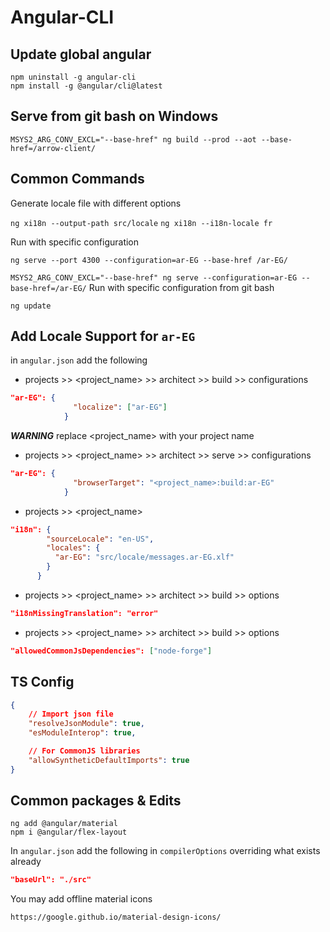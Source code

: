 # Angular-CLI

## Update global angular

`npm uninstall -g angular-cli`  
`npm install -g @angular/cli@latest`

## Serve from git bash on Windows

`MSYS2_ARG_CONV_EXCL="--base-href" ng build --prod --aot --base-href=/arrow-client/`

## Common Commands

Generate locale file with different options

`ng xi18n --output-path src/locale`
`ng xi18n --i18n-locale fr`

Run with specific configuration

`ng serve --port 4300 --configuration=ar-EG --base-href /ar-EG/`

`MSYS2_ARG_CONV_EXCL="--base-href" ng serve --configuration=ar-EG --base-href=/ar-EG/` Run with specific configuration from git bash

`ng update`

## Add Locale Support for `ar-EG`

in `angular.json` add the following

- projects >> <project_name> >> architect >> build >> configurations

```json
"ar-EG": {
              "localize": ["ar-EG"]
            }
```

***WARNING*** replace <project_name> with your project name

- projects >> <project_name> >> architect >> serve >> configurations

```json
"ar-EG": {
              "browserTarget": "<project_name>:build:ar-EG"
            }
```

- projects >> <project_name>

```json
"i18n": {
        "sourceLocale": "en-US",
        "locales": {
          "ar-EG": "src/locale/messages.ar-EG.xlf"
        }
      }
```

- projects >> <project_name> >> architect >> build >> options

```json
"i18nMissingTranslation": "error"
```

- projects >> <project_name> >> architect >> build >> options

```json
"allowedCommonJsDependencies": ["node-forge"]
```

## TS Config

```json
{
    // Import json file
    "resolveJsonModule": true,
    "esModuleInterop": true,

    // For CommonJS libraries
    "allowSyntheticDefaultImports": true
}
```

## Common packages & Edits

`ng add @angular/material`  
`npm i @angular/flex-layout`

In `angular.json` add the following in `compilerOptions` overriding what exists already

```json
"baseUrl": "./src"
```

You may add offline material icons

`https://google.github.io/material-design-icons/`
